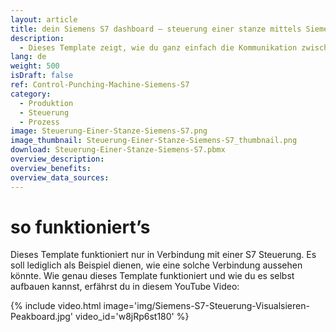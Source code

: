 ```yaml
---
layout: article
title: dein Siemens S7 dashboard ― steuerung einer stanze mittels Siemens S7
description: 
  - Dieses Template zeigt, wie du ganz einfach die Kommunikation zwischen Peakboard und einer Stanze, mithilfe einer Siemens S7 Steuerung, einrichten kannst. Jetzt Template herunterladen und für diene individuelle Visualsierung konfigurieren! Peakboard’s vielzählige Funktionalitäten und die Anbindung verschiedenster Schnittstellen bietet dir dabei ein Höchstmaß an Flexibilität.
lang: de
weight: 500
isDraft: false
ref: Control-Punching-Machine-Siemens-S7
category:
  - Produktion
  - Steuerung
  - Prozess
image: Steuerung-Einer-Stanze-Siemens-S7.png
image_thumbnail: Steuerung-Einer-Stanze-Siemens-S7_thumbnail.png
download: Steuerung-Einer-Stanze-Siemens-S7.pbmx
overview_description:
overview_benefits:
overview_data_sources:
---
```


# so funktioniert’s
Dieses Template funktioniert nur in Verbindung mit einer S7 Steuerung. Es soll lediglich als Beispiel dienen, wie eine solche Verbindung aussehen könnte. Wie genau dieses Template funktioniert und wie du es selbst aufbauen kannst, erfährst du in diesem YouTube Video:

{% include video.html image='img/Siemens-S7-Steuerung-Visualsieren-Peakboard.jpg' video_id='w8jRp6st180' %}